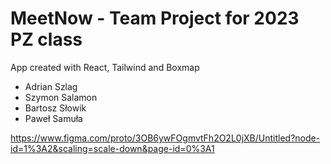 # MeetNow - Team Project for 2023 PZ class

App created with React, Tailwind and Boxmap

- Adrian Szlag
- Szymon Salamon
- Bartosz Słowik
- Paweł Samuła


https://www.figma.com/proto/3OB6ywFOgmvtFh2O2L0jXB/Untitled?node-id=1%3A2&scaling=scale-down&page-id=0%3A1
